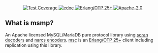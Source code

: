 <br>

<p align="center">
    <a href="https://shortishly.github.io/msmp/cover/">
      <img alt="Test Coverage" src="https://img.shields.io/badge/dynamic/json?url=https%3A%2F%2Fshortishly.github.io%2Fmsmp%2Fcover%2Fcoverage.json&query=%24.total&suffix=%25&style=flat-square&label=Test%20Coverage&color=green">
    </a>
    <a href="https://shortishly.github.io/msmp/edoc/">
      <img alt="edoc" src="https://img.shields.io/badge/Documentation-edoc-green?style=flat-square">
    </a>
    <a href="https://erlang.org/">
      <img alt="Erlang/OTP 25+" src="https://img.shields.io/badge/Erlang%2FOTP-25%2B-green?style=flat-square">
    </a>
    <a href="https://www.apache.org/licenses/LICENSE-2.0">
      <img alt="Apache-2.0" src="https://img.shields.io/github/license/shortishly/msmp?style=flat-square">
    </a>
</p>

## What is msmp?

An Apache licensed MySQL/MariaDB pure protocol library using [scran
decoders][scran] and [narcs encoders][narcs]. [msc][msc] is an
[Erlang/OTP 25+][erlang-org] client including replication using this
library.

[erlang-org]: https://www.erlang.org
[msc]: https://github.com/shortishly/msc
[narcs]: https://github.com/shortishly/narcs
[scran]: https://github.com/shortishly/scran

